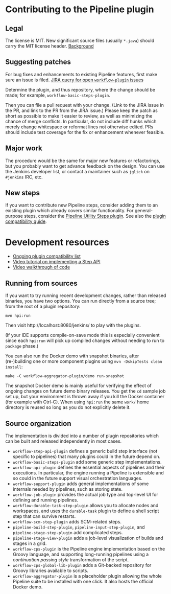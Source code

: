 # Contributing to the Pipeline plugin

## Legal

The license is MIT. New significant source files (usually `*.java`) should carry the MIT license header.
[Background](https://wiki.jenkins-ci.org/display/JENKINS/Governance+Document#GovernanceDocument-License)

## Suggesting patches

For bug fixes and enhancements to existing Pipeline features, first make sure an issue is filed.
[JIRA query for open `workflow-plugin` issues](https://issues.jenkins-ci.org/secure/IssueNavigator.jspa?reset=true&jqlQuery=project+%3D+JENKINS+AND+resolution+%3D+Unresolved+AND+component+%3D+workflow-plugin+ORDER+BY+key+DESC&mode=hide)

Determine the plugin, and thus repository, where the change should be made; for example, `workflow-basic-steps-plugin`.

Then you can file a pull request with your change.
(Link to the JIRA issue in the PR, and link to the PR from the JIRA issue.)
Please keep the patch as short as possible to make it easier to review, as well as minimizing the chance of merge conflicts.
In particular, do not include diff hunks which merely change whitespace or reformat lines not otherwise edited.
PRs should include test coverage for the fix or enhancement whenever feasible.

## Major work

The procedure would be the same for major new features or refactorings, but you probably want to get advance feedback on the design.
You can use the Jenkins developer list, or contact a maintainer such as `jglick` on `#jenkins` IRC, etc.

## New steps

If you want to contribute new Pipeline steps, consider adding them to an existing plugin which already covers similar functionality.
For general-purpose steps, consider the [Pipeline Utility Steps plugin](https://github.com/jenkinsci/pipeline-utility-steps-plugin).
See also the [plugin compatibility guide](DEVGUIDE.md).

# Development resources

* [Ongoing plugin compatibility list](COMPATIBILITY.md)
* [Video tutorial on implementing a Step API](http://jenkins-ci.org/content/workflow-plugin-tutorial-writing-step-impl)
* [Video walkthrough of code](https://www.youtube.com/watch?v=tZygoTlW6YE)

## Running from sources

If you want to try running recent development changes, rather than released binaries, you have two options.
You can run directly from a source tree; from the root of a plugin repository:

    mvn hpi:run

Then visit http://localhost:8080/jenkins/ to play with the plugins.

(If your IDE supports compile-on-save mode this is especially convenient since each `hpi:run` will pick up compiled changes without needing to run to `package` phase.)

You can also run the Docker demo with snapshot binaries, after (re-)building one or more component plugins using `mvn -DskipTests clean install`:

    make -C workflow-aggregator-plugin/demo run-snapshot

The snapshot Docker demo is mainly useful for verifying the effect of ongoing changes on future demo binary releases.
You get the `cd` sample job set up, but your environment is thrown away if you kill the Docker container (for example with Ctrl-C).
When using `hpi:run` the same `work/` home directory is reused so long as you do not explicitly delete it.

## Source organization

The implementation is divided into a number of plugin repositories which can be built and released independently in most cases.

* `workflow-step-api-plugin` defines a generic build step interface (not specific to pipelines) that many plugins could in the future depend on.
* `workflow-basic-steps-plugin` add some generic step implementations.
* `workflow-api-plugin` defines the essential aspects of pipelines and their executions. In particular, the engine running a Pipeline is extensible and so could in the future support visual orchestration languages.
* `workflow-support-plugin` adds general implementations of some internals needed by pipelines, such as storing state.
* `workflow-job-plugin` provides the actual job type and top-level UI for defining and running pipelines.
* `workflow-durable-task-step-plugin` allows you to allocate nodes and workspaces, and uses the `durable-task` plugin to define a shell script step that can survive restarts.
* `workflow-scm-step-plugin` adds SCM-related steps.
* `pipeline-build-step-plugin`, `pipeline-input-step-plugin`, and `pipeline-stage-step-plugin` add complicated steps.
* `pipeline-stage-view-plugin` adds a job-level visualization of builds and stages in a grid.
* `workflow-cps-plugin` is the Pipeline engine implementation based on the Groovy language, and supporting long-running pipelines using a _continuation passing style_ transformation of the script.
* `workflow-cps-global-lib-plugin` adds a Git-backed repository for Groovy libraries available to scripts.
* `workflow-aggregator-plugin` is a placeholder plugin allowing the whole Pipeline suite to be installed with one click. It also hosts the official Docker demo.
